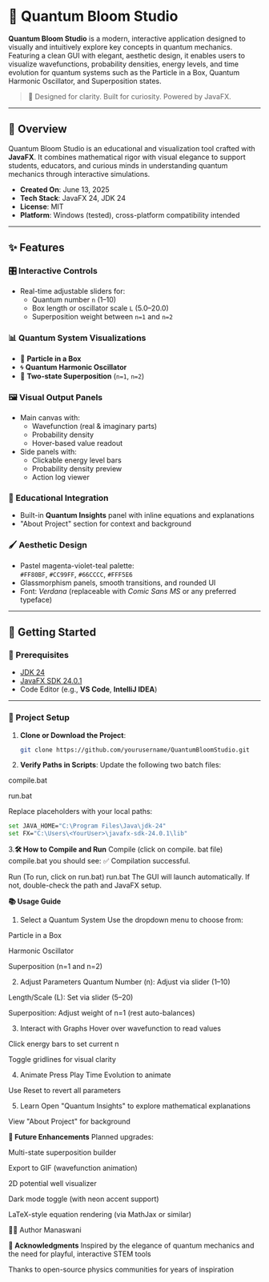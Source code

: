 # 🌸 Quantum Bloom Studio

**Quantum Bloom Studio** is a modern, interactive application designed to visually and intuitively explore key concepts in quantum mechanics. Featuring a clean GUI with elegant, aesthetic design, it enables users to visualize wavefunctions, probability densities, energy levels, and time evolution for quantum systems such as the Particle in a Box, Quantum Harmonic Oscillator, and Superposition states.

> 🎨 Designed for clarity. Built for curiosity. Powered by JavaFX.

---

## 📌 Overview

Quantum Bloom Studio is an educational and visualization tool crafted with **JavaFX**. It combines mathematical rigor with visual elegance to support students, educators, and curious minds in understanding quantum mechanics through interactive simulations.

- **Created On**: June 13, 2025  
- **Tech Stack**: JavaFX 24, JDK 24  
- **License**: MIT  
- **Platform**: Windows (tested), cross-platform compatibility intended

---

## ✨ Features

### 🎛 Interactive Controls
- Real-time adjustable sliders for:
  - Quantum number `n` (1–10)
  - Box length or oscillator scale `L` (5.0–20.0)
  - Superposition weight between `n=1` and `n=2`

### 📊 Quantum System Visualizations
- 🧱 **Particle in a Box**
- 🌀 **Quantum Harmonic Oscillator**
- 🔗 **Two-state Superposition** (`n=1`, `n=2`)

### 🖼 Visual Output Panels
- Main canvas with:
  - Wavefunction (real & imaginary parts)
  - Probability density
  - Hover-based value readout
- Side panels with:
  - Clickable energy level bars
  - Probability density preview
  - Action log viewer

### 🧠 Educational Integration
- Built-in **Quantum Insights** panel with inline equations and explanations
- "About Project" section for context and background

### 🖌️ Aesthetic Design
- Pastel magenta-violet-teal palette:  
  `#FF80BF`, `#CC99FF`, `#66CCCC`, `#FFF5E6`
- Glassmorphism panels, smooth transitions, and rounded UI
- Font: *Verdana* (replaceable with *Comic Sans MS* or any preferred typeface)

---

## 🚀 Getting Started

### 🔧 Prerequisites

- [JDK 24](https://www.oracle.com/java/technologies/javase/jdk24-archive-downloads.html)
- [JavaFX SDK 24.0.1](https://gluonhq.com/products/javafx/)
- Code Editor (e.g., **VS Code**, **IntelliJ IDEA**)

---

### 📂 Project Setup

1. **Clone or Download the Project**:
   ```bash
   git clone https://github.com/yourusername/QuantumBloomStudio.git


2. **Verify Paths in Scripts**:
Update the following two batch files:

compile.bat

run.bat

Replace placeholders with your local paths:
 ```bash
set JAVA_HOME="C:\Program Files\Java\jdk-24"
set FX="C:\Users\<YourUser>\javafx-sdk-24.0.1\lib"
```

3.**🛠️ How to Compile and Run**
Compile  (click on compile. bat file)
compile.bat
you should see: ✅ Compilation successful.

Run (To run, click on run.bat)
run.bat
The GUI will launch automatically. If not, double-check the path and JavaFX setup.

**📚 Usage Guide**
1. Select a Quantum System
Use the dropdown menu to choose from:

Particle in a Box

Harmonic Oscillator

Superposition (n=1 and n=2)

2. Adjust Parameters
Quantum Number (n): Adjust via slider (1–10)

Length/Scale (L): Set via slider (5–20)

Superposition: Adjust weight of n=1 (rest auto-balances)

3. Interact with Graphs
Hover over wavefunction to read values

Click energy bars to set current n

Toggle gridlines for visual clarity

4. Animate
Press Play Time Evolution to animate

Use Reset to revert all parameters

5. Learn
Open "Quantum Insights" to explore mathematical explanations

View "About Project" for background

**🧪 Future Enhancements**
Planned upgrades:

Multi-state superposition builder

Export to GIF (wavefunction animation)

2D potential well visualizer

Dark mode toggle (with neon accent support)

LaTeX-style equation rendering (via MathJax or similar)

👩‍💻 Author
Manaswani

**🙌 Acknowledgments**
Inspired by the elegance of quantum mechanics and the need for playful, interactive STEM tools

Thanks to open-source physics communities for years of inspiration

